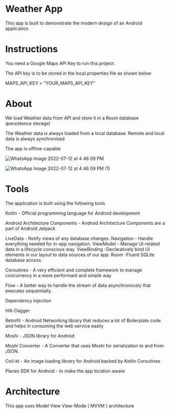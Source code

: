 # Weather App

This app is built to demonstrate the modern design of an Android application

# Instructions

You need a Google Maps API Key to run this project. 

The API key is to be stored in the local.properties file as shown below

MAPS_API_KEY = "YOUR_MAPS_API_KEY"

# About 

We load Weather data from API and store it in a Room database (persistence storage)

The Weather data is always loaded from a local database. Remote and local data is always synchronised

The app is offline-capable

![WhatsApp Image 2022-07-12 at 4 46 09 PM](https://user-images.githubusercontent.com/12032432/178560883-28384a81-47ba-43af-b3a1-9436869cc0ba.jpg)

![WhatsApp Image 2022-07-12 at 4 46 09 PM (1)](https://user-images.githubusercontent.com/12032432/178561595-efbfd0a4-68e8-4599-a564-e5269d6f3045.jpg)

# Tools


The application is built using the following tools


Kotlin - Official programming language for Android development

Android Architecture Components - Android Architecture Components are a part of Android Jetpack


 LiveData - Notify views of any database changes.
 Navigation - Handle everything needed for in-app navigation.
 ViewModel - Manage UI-related data in a lifecycle conscious way.
 ViewBinding -Declaratively bind UI elements in our layout to data sources of our app.
 Room -Fluent SQLite database access.


Coroutines - A very efficient and complete framework to manage concurrency in a more performant and simple way

Flow - A better way to handle the stream of data asynchronously that executes sequentially.

Dependency Injection

Hilt-Dagger

Retrofit - Android Networking library that reduces a lot of Boilerplate code and helps in consuming the web service easily

Moshi - JSON library for Android

Moshi Converter - A Converter that uses Moshi for serialization to and from JSON.

Coil-kt - An image loading library for Android backed by Kotlin Coroutines

Places SDK for Android - to make the app location aware 


# Architecture

This app uses Model View View-Mode ( MVVM ) architecture
